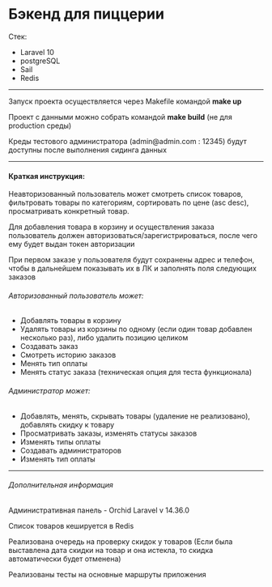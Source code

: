 <h1>Бэкенд для пиццерии</h1>
<p>Стек:</p>
<ul>
    <li>Laravel 10</li>
    <li>postgreSQL</li>
    <li>Sail</li>
    <li>Redis</li>
</ul>
<hr>
<p>Запуск проекта осуществляется через Makefile командой <strong>make up</strong></p>
<p>Проект с данными можно собрать командой <strong>make build</strong> (не для production среды)</p>
<p>Креды тестового администратора (admin@admin.com : 12345) будут доступны после выполнения сидинга данных</p>
<hr>
<h4>Краткая инструкция:</h4>
<p>Неавторизованный пользователь может смотреть список товаров, фильтровать товары по категориям, сортировать по цене (asc desc),
просматривать конкретный товар.</p>
<p>Для добавления товара в корзину и осуществления заказа пользователь должен авторизоваться/зарегистрироваться,
после чего ему будет выдан токен авторизации</p>
<p>При первом заказе у пользователя будут сохранены адрес и телефон, чтобы в дальнейшем показывать их в ЛК и заполнять поля следующих заказов</p>

<h6>Авторизованный пользователь может:</h6>
<ul>
    <li>Добавлять товары в корзину</li>
    <li>Удалять товары из корзины по одному (если один товар добавлен несколько раз), либо удалить позицию целиком</li>
    <li>Создавать заказ</li>
    <li>Смотреть историю заказов</li>
    <li>Менять тип оплаты</li>
    <li>Менять статус заказа (техническая опция для теста функционала)</li>
</ul>
<h6>Администратор может:</h6>
<ul>
    <li>Добавлять, менять, скрывать товары (удаление не реализовано), добавлять скидку к товару</li>
    <li>Просматривать заказы, изменять статусы заказов</li>
    <li>Изменять типы оплаты</li>
    <li>Создавать администраторов</li>
    <li>Изменять тип оплаты</li>
</ul>

<hr>

<h6>Дополнительная информация</h6>
<p>Административная панель - Orchid Laravel v 14.36.0</p>
<p>Список товаров кешируется в Redis</p>
<p>Реализована очередь на проверку скидок у товаров (Если была выставлена дата скидки на товар и она истекла, то скидка автоматически будет отменена)</p>
<p>Реализованы тесты на основные маршруты приложения</p>
